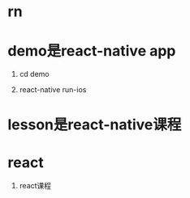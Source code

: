 # rn

# demo是react-native app

1. cd demo

1. react-native run-ios


# lesson是react-native课程

# react

1. react课程

